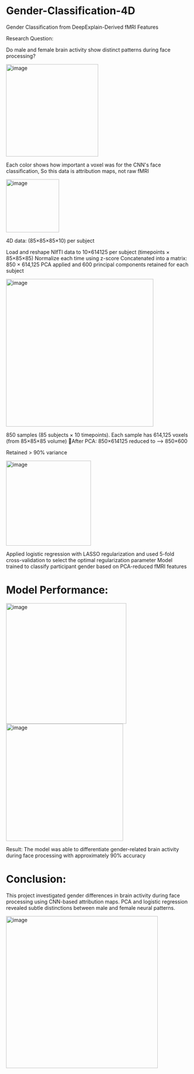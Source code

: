 # Gender-Classification-4D
Gender Classification from DeepExplain-Derived fMRI Features

Research Question:

Do male and female brain activity show distinct patterns during face processing?



<img width="252" alt="image" src="https://github.com/user-attachments/assets/a9f80fdd-2fbb-4af8-b151-55cabe3f3c8f" />


Each color shows how important a voxel was for the CNN's face classification, So this data is attribution maps, not raw fMRI


<img width="145" alt="image" src="https://github.com/user-attachments/assets/7a18acfa-88ff-4bb2-8f6e-14371c6d70c2" />


4D data: (85×85×85×10) per subject

Load and reshape NIfTI data to 10×614125 per subject (timepoints × 85×85×85)
Normalize each time using z-score
Concatenated into a matrix: 850 × 614,125
PCA applied and 600 principal components retained for each subject 


<img width="403" alt="image" src="https://github.com/user-attachments/assets/d6ced543-3db0-4ebc-8368-7540cf92584f" />


850 samples (85 subjects × 10 timepoints). Each sample has 614,125 voxels (from 85×85×85 volume) After PCA: 850×614125 reduced to --> 850×600

Retained > 90% variance

<img width="232" alt="image" src="https://github.com/user-attachments/assets/fd6f4c94-e699-4034-a0d6-15e54dfa01ba" />



Applied logistic regression with LASSO regularization and used 5-fold cross-validation to select the optimal regularization parameter
Model trained to classify participant gender based on PCA-reduced fMRI features






# Model Performance:

<img width="329" alt="image" src="https://github.com/user-attachments/assets/3bd6059e-8053-4efa-a96c-665fe8eaa573" />


<img width="320" alt="image" src="https://github.com/user-attachments/assets/717a8b9d-b90e-41ad-951d-227d01da6f17" />


Result: The model was able to differentiate gender-related brain activity during face processing with approximately 90% accuracy


# Conclusion:

This project investigated gender differences in brain activity during face processing using CNN-based attribution maps. PCA and logistic regression revealed subtle distinctions between male and female neural patterns.


<img width="415" alt="image" src="https://github.com/user-attachments/assets/5d3a4ca0-59ab-4933-a9a0-1bf1265de232" />





